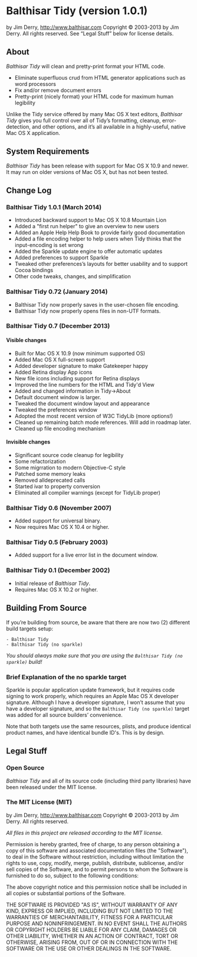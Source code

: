 ﻿Balthisar Tidy (version 1.0.1)
============================

by Jim Derry, <http://www.balthisar.com>
Copyright © 2003-2013 by Jim Derry. All rights reserved.
See “Legal Stuff” below for license details.


About
-----

_Balthisar Tidy_ will clean and pretty-print format your HTML code.

- Eliminate superfluous crud from HTML generator applications such as word processors
- Fix and/or remove document errors
- Pretty-print (nicely format) your HTML code for maximum human legibility

Unlike the Tidy service offered by many Mac OS X text editors, _Balthisar Tidy_ gives you full control over all of Tidy’s formatting, cleanup, error-detection, and other options, and it’s all available in a highly-useful, native Mac OS X application.


System Requirements
-------------------

_Balthisar Tidy_ has been release with support for Mac OS X 10.9 and newer. It may run on older versions of Mac OS X, but has not been tested.


Change Log
----------

### Balthisar Tidy 1.0.1 (March 2014)
- Introduced backward support to Mac OS X 10.8 Mountain Lion
- Added a "first run helper" to give an overview to new users
- Added an Apple Help Help Book to provide fairly good documentation
- Added a file encoding helper to help users when Tidy thinks that the input-encoding is set wrong
- Added the Sparkle update engine to offer automatic updates
- Added preferences to support Sparkle
- Tweaked other preferences’s layouts for better usability and to support Cocoa bindings
- Other code tweaks, changes, and simplification

### Balthisar Tidy 0.72 (January 2014)
- Balthisar Tidy now properly saves in the user-chosen file encoding.
- Balthisar Tidy now properly opens files in non-UTF formats.

### Balthisar Tidy 0.7 (December 2013)

#### Visible changes
- Built for Mac OS X 10.9 (now minimum supported OS)
- Added Mac OS X full-screen support
- Added developer signature to make Gatekeeper happy
- Added Retina display App icons
- New file icons including support for Retina displays
- Improved the line numbers for the HTML and Tidy'd View
- Added and changed information in Tidy->About
- Default document window is larger.
- Tweaked the document window layout and appearance
- Tweaked the preferences window
- Adopted the most recent version of W3C TidyLib (more options!)
- Cleaned up remaining batch mode references. Will add in roadmap later.
- Cleaned up file encoding mechanism

#### Invisible changes
- Significant source code cleanup for legibility
- Some refactorization
- Some migrration to modern Objective-C style
- Patched some memory leaks
- Removed alldeprecated calls
- Started ivar to property conversion
- Eliminated all compiler warnings (except for TidyLib proper)


### Balthisar Tidy 0.6 (November 2007)

- Added support for universal binary.
- Now requires Mac OS X 10.4 or higher.

### Balthisar Tidy 0.5 (February 2003)

- Added support for a live error list in the document window.

### Balthisar Tidy 0.1 (December 2002)

- Initial release of _Balthisar Tidy_.
- Requires Mac OS X 10.2 or higher.


Building From Source
--------------------

If you’re building from source, be aware that there are now two (2) different build targets setup:

	- Balthisar Tidy
	- Balthisar Tidy (no sparkle)

_You should always make sure that you are using the `Balthisar Tidy (no sparkle)` build!_

### Brief Explanation of the no sparkle target

Sparkle is popular application update framework, but it requires code signing to work properly, which requires an Apple Mac OS X developer signature. Although I have a developer signature, I won’t assume that you have a developer signature, and so the `Balthisar Tidy (no sparkle)` target was added for all source builders’ convenience.

Note that both targets use the same resources, plists, and produce identical product names, and have identical bundle ID's. This is by design.


Legal Stuff
-----------

### Open Source

_Balthisar Tidy_ and all of its source code (including third party libraries) have been released under the MIT license.

### The MIT License (MIT)

by Jim Derry, <http://www.balthisar.com>
Copyright © 2003-2013 by Jim Derry. All rights reserved.

*All files in this project are released according to the MIT license.*

Permission is hereby granted, free of charge, to any person obtaining a copy of this software and associated documentation files (the "Software"), to deal in the Software without restriction, including without limitation the rights to use, copy, modify, merge, publish, distribute, sublicense, and/or sell copies of the Software, and to permit persons to whom the Software is furnished to do so, subject to the following conditions:

The above copyright notice and this permission notice shall be included in all copies or substantial portions of the Software.

THE SOFTWARE IS PROVIDED "AS IS", WITHOUT WARRANTY OF ANY KIND, EXPRESS OR IMPLIED, INCLUDING BUT NOT LIMITED TO THE WARRANTIES OF MERCHANTABILITY, FITNESS FOR A PARTICULAR PURPOSE AND NONINFRINGEMENT. IN NO EVENT SHALL THE AUTHORS OR COPYRIGHT HOLDERS BE LIABLE FOR ANY CLAIM, DAMAGES OR OTHER LIABILITY, WHETHER IN AN ACTION OF CONTRACT, TORT OR OTHERWISE, ARISING FROM, OUT OF OR IN CONNECTION WITH THE SOFTWARE OR THE USE OR OTHER DEALINGS IN THE SOFTWARE.

